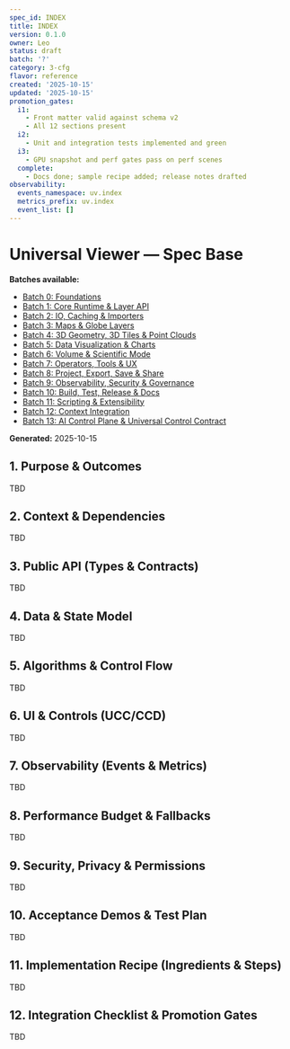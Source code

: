 ```yaml
---
spec_id: INDEX
title: INDEX
version: 0.1.0
owner: Leo
status: draft
batch: '?'
category: 3-cfg
flavor: reference
created: '2025-10-15'
updated: '2025-10-15'
promotion_gates:
  i1:
    - Front matter valid against schema v2
    - All 12 sections present
  i2:
    - Unit and integration tests implemented and green
  i3:
    - GPU snapshot and perf gates pass on perf scenes
  complete:
    - Docs done; sample recipe added; release notes drafted
observability:
  events_namespace: uv.index
  metrics_prefix: uv.index
  event_list: []
---
```


# Universal Viewer — Spec Base

**Batches available:**

- [Batch 0: Foundations](batch0-foundations/README.md)
- [Batch 1: Core Runtime & Layer API](batch1-core-runtime/README.md)
- [Batch 2: IO, Caching & Importers](batch2-io-caching-importers/README.md)
- [Batch 3: Maps & Globe Layers](batch3-maps-globe-layers/README.md)
- [Batch 4: 3D Geometry, 3D Tiles & Point Clouds](batch4-3d-geometry-tiles-pointclouds/README.md)
- [Batch 5: Data Visualization & Charts](batch5-data-viz-and-charts/README.md)
- [Batch 6: Volume & Scientific Mode](batch6-volume-scientific-mode/README.md)
- [Batch 7: Operators, Tools & UX](batch7-operators-tools-ux/README.md)
- [Batch 8: Project, Export, Save & Share](batch8-project-export-save-share/README.md)
- [Batch 9: Observability, Security & Governance](batch9-observability-security-governance/README.md)
- [Batch 10: Build, Test, Release & Docs](batch10-build-test-release-docs/README.md)
- [Batch 11: Scripting & Extensibility](batch11-scripting-extensibility/README.md)
- [Batch 12: Context Integration](batch12-context-integration/README.md)
- [Batch 13: AI Control Plane & Universal Control Contract](batch13-ai-control-plane/README.md)

**Generated:** 2025-10-15

## 1. Purpose & Outcomes
TBD


## 2. Context & Dependencies
TBD


## 3. Public API (Types & Contracts)
TBD


## 4. Data & State Model
TBD


## 5. Algorithms & Control Flow
TBD


## 6. UI & Controls (UCC/CCD)
TBD


## 7. Observability (Events & Metrics)
TBD


## 8. Performance Budget & Fallbacks
TBD


## 9. Security, Privacy & Permissions
TBD


## 10. Acceptance Demos & Test Plan
TBD


## 11. Implementation Recipe (Ingredients & Steps)
TBD


## 12. Integration Checklist & Promotion Gates
TBD
